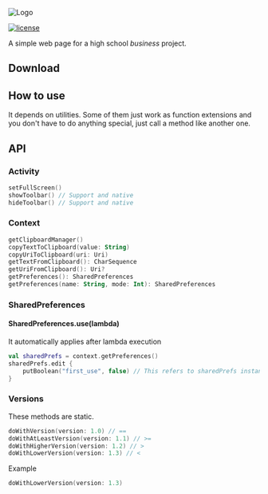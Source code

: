 ![Logo](https://raw.githubusercontent.com/vicvenpet/schoolweb-proyect/main/img/blue-white-banner.png)

[![license](https://camo.githubusercontent.com/8f54547853cfad57acfc8e06e6008cc296cda34d/68747470733a2f2f696d672e736869656c64732e696f2f62616467652f6c6963656e73652d417061636865253230322d626c75652e737667)](https://github.com/costular/android-kotlin-utils/blob/master/LICENSE)

A simple web page for a high school *business* project.

## Download

## How to use

It depends on utilities. Some of them just work as function extensions and you don't have to do anything special, just call a method like another one.

## API 

### Activity

``` kotlin
setFullScreen()
showToolbar() // Support and native
hideToolbar() // Support and native
```

### Context

``` kotlin
getClipboardManager()
copyTextToClipboard(value: String)
copyUriToClipboard(uri: Uri)
getTextFromClipboard(): CharSequence
getUriFromClipboard(): Uri?
getPreferences(): SharedPreferences
getPreferences(name: String, mode: Int): SharedPreferences
```

### SharedPreferences

#### SharedPreferences.use(lambda)
It automatically applies after lambda execution
``` kotlin
val sharedPrefs = context.getPreferences()
sharedPrefs.edit {
    putBoolean("first_use", false) // This refers to sharedPrefs instance
}
```

### Versions

These methods are static.

``` kotlin 
doWithVersion(version: 1.0) // ==
doWithAtLeastVersion(version: 1.1) // >=
doWithHigherVersion(version: 1.2) // >
doWithLowerVersion(version: 1.3) // <
```

Example

``` kotlin
doWithLowerVersion(version: 1.3)
```
